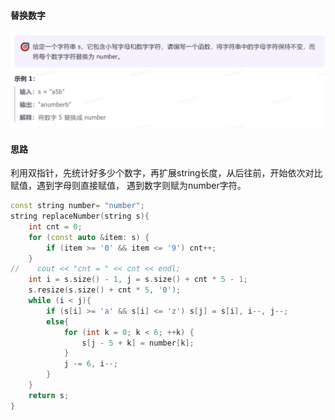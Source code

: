 #### 替换数字

![img.png](ForImage/img.png)

#### 思路

利用双指针，先统计好多少个数字，再扩展string长度，从后往前，开始依次对比赋值，遇到字母则直接赋值，
遇到数字则赋为number字符。

```c++
const string number= "number";
string replaceNumber(string s){
    int cnt = 0;
    for (const auto &item: s) {
        if (item >= '0' && item <= '9') cnt++;
    }
//    cout << "cnt = " << cnt << endl;
    int i = s.size() - 1, j = s.size() + cnt * 5 - 1;
    s.resize(s.size() + cnt * 5, '0');
    while (i < j){
        if (s[i] >= 'a' && s[i] <= 'z') s[j] = s[i], i--, j--;
        else{
            for (int k = 0; k < 6; ++k) {
                s[j - 5 + k] = number[k];
            }
            j -= 6, i--;
        }
    }
    return s;
}
```